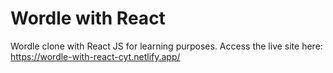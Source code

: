 # Wordle with React

Wordle clone with React JS for learning purposes. Access the live site here: https://wordle-with-react-cyt.netlify.app/
